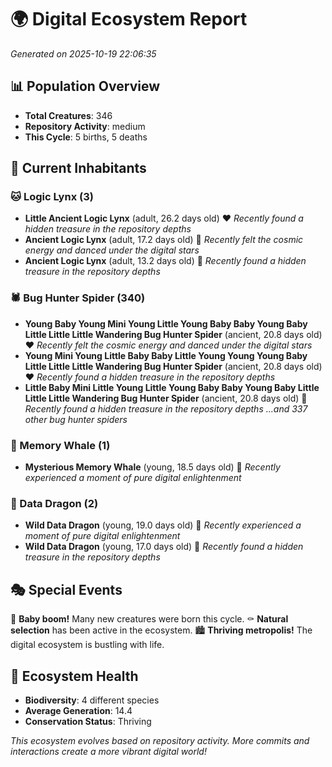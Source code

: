 # 🌍 Digital Ecosystem Report
*Generated on 2025-10-19 22:06:35*

## 📊 Population Overview
- **Total Creatures**: 346
- **Repository Activity**: medium
- **This Cycle**: 5 births, 5 deaths

## 👥 Current Inhabitants

### 🐱 Logic Lynx (3)
- **Little Ancient Logic Lynx** (adult, 26.2 days old) ❤️
  *Recently found a hidden treasure in the repository depths*
- **Ancient Logic Lynx** (adult, 17.2 days old) 💛
  *Recently felt the cosmic energy and danced under the digital stars*
- **Ancient Logic Lynx** (adult, 13.2 days old) 💚
  *Recently found a hidden treasure in the repository depths*

### 🕷️ Bug Hunter Spider (340)
- **Young Baby Young Mini Young Little Young Baby Baby Young Baby Little Little Little Wandering Bug Hunter Spider** (ancient, 20.8 days old) ❤️
  *Recently felt the cosmic energy and danced under the digital stars*
- **Young Mini Young Little Baby Baby Little Young Young Young Baby Little Little Little Wandering Bug Hunter Spider** (ancient, 20.8 days old) ❤️
  *Recently found a hidden treasure in the repository depths*
- **Little Baby Mini Little Young Little Young Baby Baby Young Baby Little Little Little Wandering Bug Hunter Spider** (ancient, 20.8 days old) 💚
  *Recently found a hidden treasure in the repository depths*
  *...and 337 other bug hunter spiders*

### 🐋 Memory Whale (1)
- **Mysterious Memory Whale** (young, 18.5 days old) 💚
  *Recently experienced a moment of pure digital enlightenment*

### 🐉 Data Dragon (2)
- **Wild Data Dragon** (young, 19.0 days old) 💚
  *Recently experienced a moment of pure digital enlightenment*
- **Wild Data Dragon** (young, 17.0 days old) 💚
  *Recently found a hidden treasure in the repository depths*

## 🎭 Special Events

🎉 **Baby boom!** Many new creatures were born this cycle.
⚰️ **Natural selection** has been active in the ecosystem.
🏙️ **Thriving metropolis!** The digital ecosystem is bustling with life.

## 🔬 Ecosystem Health
- **Biodiversity**: 4 different species
- **Average Generation**: 14.4
- **Conservation Status**: Thriving

*This ecosystem evolves based on repository activity. More commits and interactions create a more vibrant digital world!*